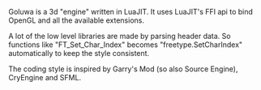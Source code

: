 Goluwa is a 3d "engine" written in LuaJIT. It uses LuaJIT's FFI api to bind OpenGL and all the available extensions.

A lot of the low level libraries are made by parsing header data. So functions like "FT_Set_Char_Index" becomes "freetype.SetCharIndex" automatically to keep the style consistent.

The coding style is inspired by Garry's Mod (so also Source Engine), CryEngine and SFML.